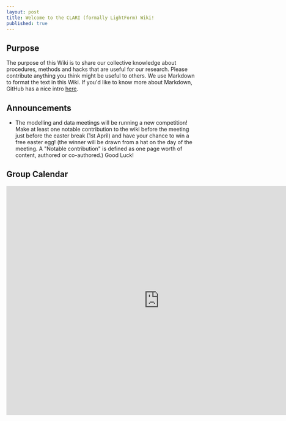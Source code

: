 ```yaml
---
layout: post
title: Welcome to the CLARI (formally LightForm) Wiki!
published: true
---
```


## Purpose

The purpose of this Wiki is to share our collective knowledge about procedures, methods and hacks that are useful for our research. Please contribute anything you think might be useful to others. We use Markdown to format the text in this Wiki. If you'd like to know more about Markdown, GitHub has a nice intro [here](https://guides.github.com/features/mastering-markdown/).

## Announcements

- The modelling and data meetings will be running a new competition! Make at least one notable contribution to the wiki before the meeting just before the easter break (1st April) and have your chance to win a free easter egg! (the winner will be drawn from a hat on the day of the meeting. A "Notable contribution" is defined as one page worth of content, authored or co-authored.) Good Luck!

## Group Calendar

<div id="calendar-wrapper">
<iframe src="https://calendar.google.com/calendar/embed?showTitle=0&amp;showPrint=0&amp;showCalendars=0&amp;showTz=0&amp;height=600&amp;wkst=1&amp;bgcolor=%23FFFFFF&amp;src=lightform.manchester%40gmail.com&amp;color=%236B3304&amp;ctz=Europe%2FLondon" style="border-width:0" width="800" height="600" frameborder="0" scrolling="no"></iframe>       
</div>
